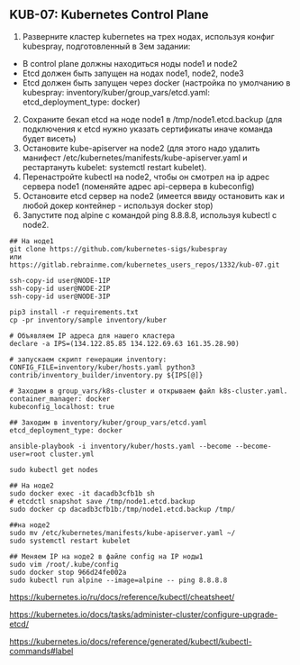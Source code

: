 ## KUB-07: Kubernetes Control Plane

1. Разверните кластер kubernetes на трех нодах, используя конфиг kubespray, подготовленный в 3ем задании:
* В control plane должны находиться ноды node1 и node2
* Etcd должен быть запущен на нодах node1, node2, node3
* Etcd должен быть запущен через docker (настройка по умолчанию в kubespray: inventory/kuber/group_vars/etcd.yaml: etcd_deployment_type: docker)
2. Сохраните бекап etcd на ноде node1 в /tmp/node1.etcd.backup (для подключения к etcd нужно указать сертификаты иначе команда будет висеть)
3. Остановите kube-apiserver на node2 (для этого надо удалить манифест /etc/kubernetes/manifests/kube-apiserver.yaml и рестартануть kubelet: systemctl restart kubelet).
4. Перенастройте kubectl на node2, чтобы он смотрел на ip адрес сервера node1 (поменяйте адрес api-сервера в kubeconfig)
5. Остановите etcd сервер на node2 (имеется ввиду остановить как и любой докер контейнер - используя docker stop)
6. Запустите под alpine с командой ping 8.8.8.8, используя kubectl с node2.


```
## На ноде1
git clone https://github.com/kubernetes-sigs/kubespray
или
https://gitlab.rebrainme.com/kubernetes_users_repos/1332/kub-07.git

ssh-copy-id user@NODE-1IP
ssh-copy-id user@NODE-2IP
ssh-copy-id user@NODE-3IP

pip3 install -r requirements.txt
cp -pr inventory/sample inventory/kuber

# Объявляем IP адреса для нашего кластера
declare -a IPS=(134.122.85.85 134.122.69.63 161.35.28.90)

# запускаем скрипт генерации inventory:
CONFIG_FILE=inventory/kuber/hosts.yaml python3 contrib/inventory_builder/inventory.py ${IPS[@]}

# Заходим в group_vars/k8s-cluster и открываем файл k8s-cluster.yaml.
container_manager: docker
kubeconfig_localhost: true

## Заходим в inventory/kuber/group_vars/etcd.yaml
etcd_deployment_type: docker

ansible-playbook -i inventory/kuber/hosts.yaml --become --become-user=root cluster.yml

sudo kubectl get nodes

## На ноде2
sudo docker exec -it dacadb3cfb1b sh
# etcdctl snapshot save /tmp/node1.etcd.backup
sudo docker cp dacadb3cfb1b:/tmp/node1.etcd.backup /tmp/

##на ноде2
sudo mv /etc/kubernetes/manifests/kube-apiserver.yaml ~/
sudo systemctl restart kubelet

## Меняем IP на ноде2 в файле config на IP ноды1
sudo vim /root/.kube/config
sudo docker stop 966d24fe002a
sudo kubectl run alpine --image=alpine -- ping 8.8.8.8

```

https://kubernetes.io/ru/docs/reference/kubectl/cheatsheet/

https://kubernetes.io/docs/tasks/administer-cluster/configure-upgrade-etcd/

https://kubernetes.io/docs/reference/generated/kubectl/kubectl-commands#label

